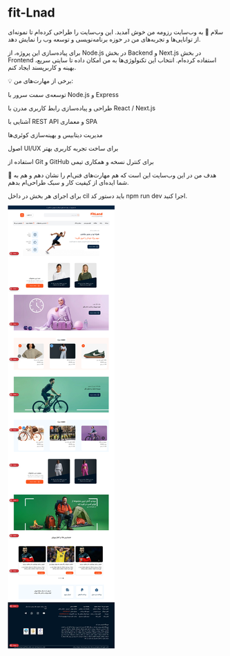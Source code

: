 # fit-Lnad
سلام 👋
به وب‌سایت رزومه من خوش آمدید.
این وب‌سایت را طراحی کرده‌ام تا نمونه‌ای از توانایی‌ها و تجربه‌های من در حوزه برنامه‌نویسی و توسعه وب را نمایش دهد.

برای پیاده‌سازی این پروژه، از Node.js در بخش Backend و Next.js در بخش Frontend استفاده کرده‌ام. انتخاب این تکنولوژی‌ها به من امکان داده تا سایتی سریع، بهینه و کاربرپسند ایجاد کنم.

💡 برخی از مهارت‌های من:

توسعه‌ی سمت سرور با Node.js و Express

طراحی و پیاده‌سازی رابط کاربری مدرن با React / Next.js

آشنایی با REST API و معماری SPA

مدیریت دیتابیس و بهینه‌سازی کوئری‌ها

اصول UI/UX برای ساخت تجربه کاربری بهتر

استفاده از Git و GitHub برای کنترل نسخه و همکاری تیمی

🎯 هدف من در این وب‌سایت این است که هم مهارت‌های فنی‌ام را نشان دهم و هم به شما ایده‌ای از کیفیت کار و سبک طراحی‌ام بدهم.

برای اجرای هر بخش در داخل cil باید دستور کد npm run dev اجرا کنید.


![پیش‌نمایش سایت](screencapture-localhost-3000-2025-10-16-13_46_08.png)

